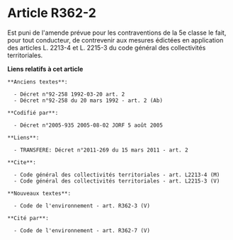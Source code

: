 # Article R362-2

Est puni de l'amende prévue pour les contraventions de la 5e classe le fait, pour tout conducteur, de contrevenir aux mesures
édictées en application des articles L. 2213-4 et L. 2215-3 du code général des collectivités territoriales.

**Liens relatifs à cet article**

	**Anciens textes**:

	  - Décret n°92-258 1992-03-20 art. 2
	  - Décret n°92-258 du 20 mars 1992 - art. 2 (Ab)

	**Codifié par**:

	  - Décret n°2005-935 2005-08-02 JORF 5 août 2005

	**Liens**:

	  - TRANSFERE: Décret n°2011-269 du 15 mars 2011 - art. 2

	**Cite**:

	  - Code général des collectivités territoriales - art. L2213-4 (M)
	  - Code général des collectivités territoriales - art. L2215-3 (V)

	**Nouveaux textes**:

	  - Code de l'environnement - art. R362-3 (V)

	**Cité par**:

	  - Code de l'environnement - art. R362-7 (V)
